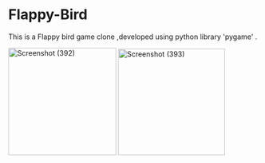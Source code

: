 # Flappy-Bird

This is a Flappy bird game clone ,developed using python library 'pygame' .

<img width="216" alt="Screenshot (392)" src="https://user-images.githubusercontent.com/88736121/175610319-0eb64069-00b9-480d-8319-aa571e04dbc5.png">

<img width="214" alt="Screenshot (393)" src="https://user-images.githubusercontent.com/88736121/175610450-ef6f27c1-b1ff-4b60-bbc4-4163c682ab5b.png">
